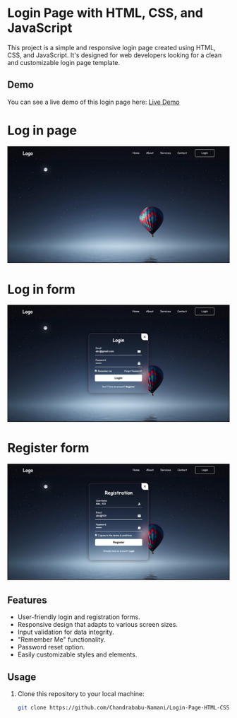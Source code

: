 # Login Page with HTML, CSS, and JavaScript
This project is a simple and responsive login page created using HTML, CSS, and JavaScript. It's designed for web developers looking for a clean and customizable login page template.

## Demo

You can see a live demo of this login page here: [Live Demo](https://chandrababu-namani.github.io/Login-Page-HTML-CSS-JS/)
# Log in page
![Login form](https://github.com/Chandrababu-Namani/Login-Page-HTML-CSS-JS/blob/main/Screenshots/Log%20in%20page.png)
# Log in form
![Login Page](https://github.com/Chandrababu-Namani/Login-Page-HTML-CSS-JS/blob/main/Screenshots/Log%20in%20form.png)
# Register form
![Register form](https://github.com/Chandrababu-Namani/Login-Page-HTML-CSS-JS/blob/main/Screenshots/Register%20form.png)


## Features

- User-friendly login and registration forms.
- Responsive design that adapts to various screen sizes.
- Input validation for data integrity.
- "Remember Me" functionality.
- Password reset option.
- Easily customizable styles and elements.

## Usage

1. Clone this repository to your local machine:

   ```bash
   git clone https://github.com/Chandrababu-Namani/Login-Page-HTML-CSS-JS.git
